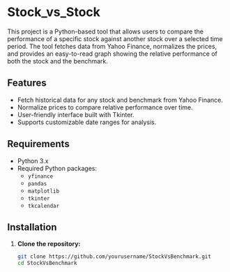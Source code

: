 # Stock_vs_Stock

This project is a Python-based tool that allows users to compare the performance of a specific stock against another stock over a selected time period. The tool fetches data from Yahoo Finance, normalizes the prices, and provides an easy-to-read graph showing the relative performance of both the stock and the benchmark.

## Features

- Fetch historical data for any stock and benchmark from Yahoo Finance.
- Normalize prices to compare relative performance over time.
- User-friendly interface built with Tkinter.
- Supports customizable date ranges for analysis.

## Requirements

- Python 3.x
- Required Python packages:
  - `yfinance`
  - `pandas`
  - `matplotlib`
  - `tkinter`
  - `tkcalendar`

## Installation

1. **Clone the repository:**

   ```bash
   git clone https://github.com/yourusername/StockVsBenchmark.git
   cd StockVsBenchmark
